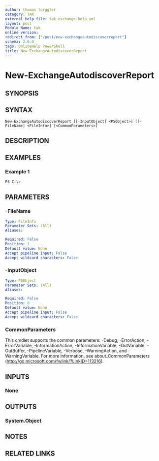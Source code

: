 ```yaml
---
author: thomas torggler
category: TAK
external help file: tak.exchange-help.xml
layout: post
Module Name: tak
online version:
redirect_from: ["/post/new-exchangeautodiscoverreport"]
schema: 2.0.0
tags: OnlineHelp PowerShell
title: New-ExchangeAutodiscoverReport
---
```


# New-ExchangeAutodiscoverReport

## SYNOPSIS


## SYNTAX

```
New-ExchangeAutodiscoverReport [[-InputObject] <PSObject>] [[-FileName] <FileInfo>] [<CommonParameters>]
```

## DESCRIPTION


## EXAMPLES

### Example 1
```powershell
PS C:\> 
```



## PARAMETERS

### -FileName


```yaml
Type: FileInfo
Parameter Sets: (All)
Aliases:

Required: False
Position: 1
Default value: None
Accept pipeline input: False
Accept wildcard characters: False
```

### -InputObject


```yaml
Type: PSObject
Parameter Sets: (All)
Aliases:

Required: False
Position: 0
Default value: None
Accept pipeline input: False
Accept wildcard characters: False
```

### CommonParameters
This cmdlet supports the common parameters: -Debug, -ErrorAction, -ErrorVariable, -InformationAction, -InformationVariable, -OutVariable, -OutBuffer, -PipelineVariable, -Verbose, -WarningAction, and -WarningVariable.
For more information, see about_CommonParameters (http://go.microsoft.com/fwlink/?LinkID=113216).

## INPUTS

### None


## OUTPUTS

### System.Object

## NOTES

## RELATED LINKS
